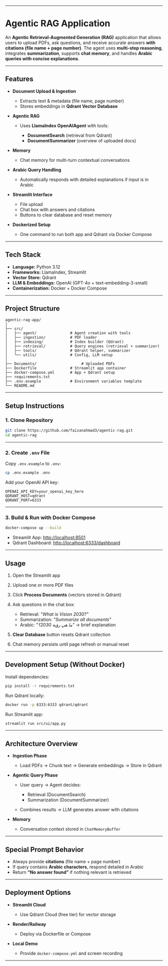 
---

# **Agentic RAG Application**

An **Agentic Retrieval-Augmented Generation (RAG)** application that allows users to upload PDFs, ask questions, and receive accurate answers **with citations (file name + page number)**. The agent uses **multi-step reasoning**, integrates **summarization**, supports **chat memory**, and handles **Arabic queries with concise explanations**.

---

## **Features**

* **Document Upload & Ingestion**

  * Extracts text & metadata (file name, page number)
  * Stores embeddings in **Qdrant Vector Database**

* **Agentic RAG**

  * Uses **LlamaIndex OpenAIAgent** with tools:

    * **DocumentSearch** (retrieval from Qdrant)
    * **DocumentSummarizer** (overview of uploaded docs)

* **Memory**

  * Chat memory for multi-turn contextual conversations

* **Arabic Query Handling**

  * Automatically responds with detailed explanations if input is in Arabic

* **Streamlit Interface**

  * File upload
  * Chat box with answers and citations
  * Buttons to clear database and reset memory

* **Dockerized Setup**

  * One command to run both app and Qdrant via Docker Compose

---

## **Tech Stack**

* **Language:** Python 3.12
* **Frameworks:** LlamaIndex, Streamlit
* **Vector Store:** Qdrant
* **LLM & Embeddings:** OpenAI (GPT-4o + text-embedding-3-small)
* **Containerization:** Docker + Docker Compose

---

## **Project Structure**

```
agentic-rag-app/
│
├── src/
│   ├── agent/               # Agent creation with tools
│   ├── ingestion/           # PDF loader
│   ├── indexing/            # Index builder (Qdrant)
│   ├── retrieval/           # Query engines (retrieval + summarizer)
│   ├── tools/               # Qdrant helper, summarizer
│   └── utils/               # Config, LLM setup
│
├── Documents/                    # Uploaded PDFs
├── Dockerfile               # Streamlit app container
├── docker-compose.yml       # App + Qdrant setup
├── requirements.txt
├── .env.example             # Environment variables template
└── README.md
```

---

## **Setup Instructions**

### **1. Clone Repository**

```bash
git clone https://github.com/faizanahmad3/agentic-rag.git
cd agentic-rag
```

---

### **2. Create `.env` File**

Copy `.env.example` to `.env`:

```bash
cp .env.example .env
```

Add your OpenAI API key:

```
OPENAI_API_KEY=your_openai_key_here
QDRANT_HOST=qdrant
QDRANT_PORT=6333
```

---

### **3. Build & Run with Docker Compose**

```bash
docker-compose up --build
```

* Streamlit App: [http://localhost:8501](http://localhost:8501)
* Qdrant Dashboard: [http://localhost:6333/dashboard](http://localhost:6333/dashboard)

---

## **Usage**

1. Open the Streamlit app

2. Upload one or more PDF files

3. Click **Process Documents** (vectors stored in Qdrant)

4. Ask questions in the chat box:

   * Retrieval: *"What is Vision 2030?"*
   * Summarization: *"Summarize all documents"*
   * Arabic: *"ما هي رؤية 2030؟"* → brief explanation

5. **Clear Database** button resets Qdrant collection

6. Chat memory persists until page refresh or manual reset

---

## **Development Setup (Without Docker)**

Install dependencies:

```bash
pip install -r requirements.txt
```

Run Qdrant locally:

```bash
docker run -p 6333:6333 qdrant/qdrant
```

Run Streamlit app:

```bash
streamlit run src/ui/app.py
```

---

## **Architecture Overview**

* **Ingestion Phase**

  * Load PDFs → Chunk text → Generate embeddings → Store in Qdrant

* **Agentic Query Phase**

  * User query → Agent decides:

    * Retrieval (DocumentSearch)
    * Summarization (DocumentSummarizer)
  * Combines results → LLM generates answer with citations

* **Memory**

  * Conversation context stored in `ChatMemoryBuffer`

---

## **Special Prompt Behavior**

* Always provide **citations** (file name + page number)
* If query contains **Arabic characters**, respond detailed in Arabic
* Return **“No answer found”** if nothing relevant is retrieved

---

## **Deployment Options**

* **Streamlit Cloud**

  * Use Qdrant Cloud (free tier) for vector storage
* **Render/Railway**

  * Deploy via Dockerfile or Compose
* **Local Demo**

  * Provide `docker-compose.yml` and screen recording

---